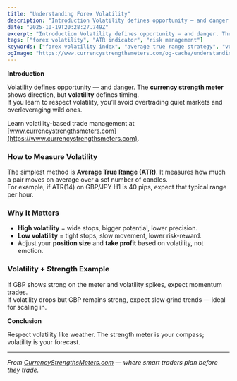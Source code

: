 ```yaml
---
title: "Understanding Forex Volatility"
description: "Introduction Volatility defines opportunity — and danger..."
date: "2025-10-19T20:28:27.749Z"
excerpt: "Introduction Volatility defines opportunity — and danger. The currency strength meter shows direction, but volatility defines timing. If you learn to respect volatility, you’ll avoid overtrading quiet markets and overleveraging wild ones. Learn volatility-based trade management at [www.currencystrengthsmeters.com](https://www.currencystrengthsmeters.com). How to Measure Volatility The simplest method is Average True Range (ATR)...."
tags: ["forex volatility", "ATR indicator", "risk management"]
keywords: ["forex volatility index", "average true range strategy", "volatility and strength meter", "manage risk volatility", "session volatility forex"]
ogImage: "https://www.currencystrengthsmeters.com/og-cache/understanding-forex-volatility.jpg"
---
```

**Introduction**

Volatility defines opportunity — and danger. The **currency strength meter** shows direction, but **volatility** defines timing.  
If you learn to respect volatility, you’ll avoid overtrading quiet markets and overleveraging wild ones.

Learn volatility-based trade management at [www.currencystrengthsmeters.com](https://www.currencystrengthsmeters.com).

### How to Measure Volatility

The simplest method is **Average True Range (ATR)**. It measures how much a pair moves on average over a set number of candles.  
For example, if ATR(14) on GBP/JPY H1 is 40 pips, expect that typical range per hour.

### Why It Matters

- **High volatility** = wide stops, bigger potential, lower precision.  
- **Low volatility** = tight stops, slow movement, lower risk-reward.  
- Adjust your **position size** and **take profit** based on volatility, not emotion.

### Volatility + Strength Example

If GBP shows strong on the meter and volatility spikes, expect momentum trades.  
If volatility drops but GBP remains strong, expect slow grind trends — ideal for scaling in.

**Conclusion**

Respect volatility like weather. The strength meter is your compass; volatility is your forecast.

---

*From [CurrencyStrengthsMeters.com](https://www.currencystrengthsmeters.com) — where smart traders plan before they trade.*

